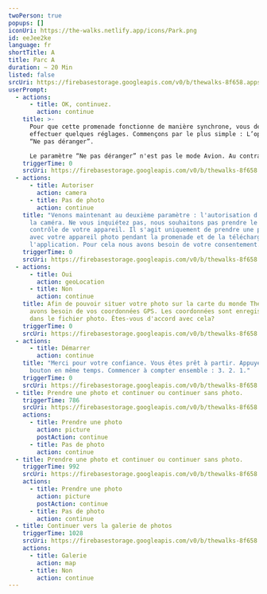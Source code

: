 ```yaml
---
twoPerson: true
popups: []
iconUri: https://the-walks.netlify.app/icons/Park.png
id: eeJee2ke
language: fr
shortTitle: A
title: Parc A
duration: ~ 20 Min
listed: false
srcUri: https://firebasestorage.googleapis.com/v0/b/thewalks-8f658.appspot.com/o/mp3%2Fv0%2Ffr_ahvo7Cee%2Ffr_eeJee2ke.mp3?alt=media&token=38c1e4fd-4164-48bf-a7a6-b9af6741cff5
userPrompt:
  - actions:
      - title: OK, continuez.
        action: continue
    title: >-
      Pour que cette promenade fonctionne de manière synchrone, vous devez
      effectuer quelques réglages. Commençons par le plus simple : L’option
      “Ne pas déranger”.

      Le paramètre “Ne pas déranger” n'est pas le mode Avion. Au contraire elle maintient la connexion internet pendant votre promenade. Sur iOS (Apple), vous vous dirigez dans « Paramètres ». Ensuite activez "Ne pas déranger". Sur la plupart des appareils Android (Google), vous pouvez trouver cette fonction sous Paramètres → Sons → Ne pas déranger.
    triggerTime: 0
    srcUri: https://firebasestorage.googleapis.com/v0/b/thewalks-8f658.appspot.com/o/mp3%2Fapi-v1%2Ffr_eeJee2ke%2Fmulti_Zeubeel8_loop%20(1).mp3?alt=media&token=941c4a41-1184-4710-a36c-9e6d53db760a
  - actions:
      - title: Autoriser
        action: camera
      - title: Pas de photo
        action: continue
    title: "Venons maintenant au deuxième paramètre : l'autorisation d'accéder à
      la caméra. Ne vous inquiétez pas, nous souhaitons pas prendre le
      contrôle de votre appareil. Il s'agit uniquement de prendre une photo
      avec votre appareil photo pendant la promenade et de la télécharger sur
      l'application. Pour cela nous avons besoin de votre consentement."
    triggerTime: 0
    srcUri: https://firebasestorage.googleapis.com/v0/b/thewalks-8f658.appspot.com/o/mp3%2Fapi-v1%2Ffr_eeJee2ke%2Fwalk_10_de_Loop1__14-50-650__08_12.mp3?alt=media&token=1b9dca41-7511-4cca-a259-bfe0733990ee
  - actions:
      - title: Oui
        action: geoLocation
      - title: Non
        action: continue
    title: Afin de pouvoir situer votre photo sur la carte du monde The Walks, nous
      avons besoin de vos coordonnées GPS. Les coordonnées sont enregistrées
      dans le fichier photo. Êtes-vous d'accord avec cela?
    triggerTime: 0
    srcUri: https://firebasestorage.googleapis.com/v0/b/thewalks-8f658.appspot.com/o/mp3%2Fapi-v1%2Ffr_eeJee2ke%2Fwalk_10_de_Loop1__14-50-650__08_12.mp3?alt=media&token=72017e21-5129-4dfa-9afc-f87ff2034377
  - actions:
      - title: Démarrer
        action: continue
    title: "Merci pour votre confiance. Vous êtes prêt à partir. Appuyez le
      bouton en même temps. Commencer à compter ensemble : 3. 2. 1."
    triggerTime: 0
    srcUri: https://firebasestorage.googleapis.com/v0/b/thewalks-8f658.appspot.com/o/mp3%2Fapi-v1%2Ffr_eeJee2ke%2Fwalk_10_de_Loop1__14-50-650__08_12.mp3?alt=media&token=92e6a463-a3dc-4f39-831c-022e43e4d398
  - title: Prendre une photo et continuer ou continuer sans photo.
    triggerTime: 786
    srcUri: https://firebasestorage.googleapis.com/v0/b/thewalks-8f658.appspot.com/o/mp3%2Fv0%2Ffr_ahvo7Cee%2Ffr_ahvo7Cee_loop_1.mp3?alt=media&token=94ac9d9f-3869-461e-a664-f07295cc2086
    actions:
      - title: Prendre une photo
        action: picture
        postAction: continue
      - title: Pas de photo
        action: continue
  - title: Prendre une photo et continuer ou continuer sans photo.
    triggerTime: 992
    srcUri: https://firebasestorage.googleapis.com/v0/b/thewalks-8f658.appspot.com/o/mp3%2Fv0%2Ffr_ahvo7Cee%2Ffr_ahvo7Cee_loop_2.mp3?alt=media&token=4f95fb6d-d519-4510-8bf3-41a851543b2d
    actions:
      - title: Prendre une photo
        action: picture
        postAction: continue
      - title: Pas de photo
        action: continue
  - title: Continuer vers la galerie de photos
    triggerTime: 1028
    srcUri: https://firebasestorage.googleapis.com/v0/b/thewalks-8f658.appspot.com/o/static%2Fmedias%2Fmulti_Zeubeel8_loop.mp3?alt=media&token=88349085-3303-48b9-bdc6-fd7b09519a26
    actions:
      - title: Galerie
        action: map
      - title: Non
        action: continue
---
```

